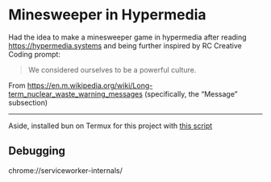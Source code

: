 # Minesweeper in Hypermedia

Had the idea to make a minesweeper game in hypermedia after reading https://hypermedia.systems and being further inspired by RC Creative Coding prompt:

> We considered ourselves to be a powerful culture.

From https://en.m.wikipedia.org/wiki/Long-term_nuclear_waste_warning_messages (specifically, the “Message” subsection)

---

Aside, installed bun on Termux for this project with [this script](https://gist.github.com/CodeIter/ccdcc840e432288ef1e01cc15d66c048?permalink_comment_id=5079985#gistcomment-5079985)

## Debugging

chrome://serviceworker-internals/
